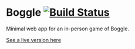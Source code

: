 # Boggle [![Build Status](https://drone.bltserver.com/api/badges/trentbaker/boggle/status.svg)](https://drone.bltserver.com/trentbaker/boggle)

Minimal web app for an in-person game of Boggle.
         
[See a live version here](https://boggle.bltserver.com)